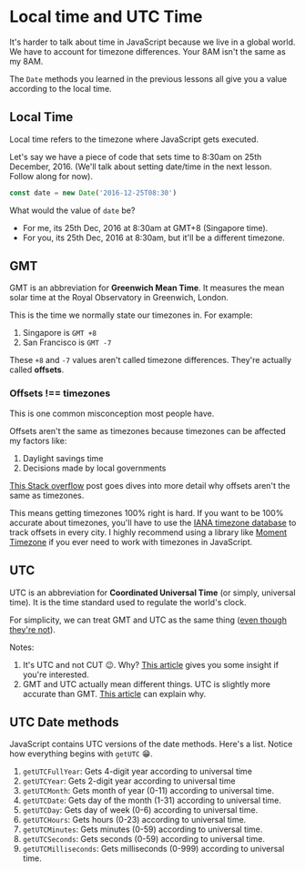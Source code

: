 # Local time and UTC Time

It's harder to talk about time in JavaScript because we live in a global world. We have to account for timezone differences. Your 8AM isn't the same as my 8AM. 

The `Date` methods you learned in the previous lessons all give you a value according to the local time. 

## Local Time

Local time refers to the timezone where JavaScript gets executed. 

Let's say we have a piece of code that sets time to 8:30am on 25th December, 2016. (We'll talk about setting date/time in the next lesson. Follow along for now). 

```js
const date = new Date('2016-12-25T08:30')
```

What would the value of `date` be? 

- For me, its 25th Dec, 2016 at 8:30am at GMT+8 (Singapore time). 
- For you, its 25th Dec, 2016 at 8:30am, but it'll be a different timezone. 

## GMT

GMT is an abbreviation for **Greenwich Mean Time**. It measures the mean solar time at the Royal Observatory in Greenwich, London. 

This is the time we normally state our timezones in. For example:

1. Singapore is `GMT +8`
2. San Francisco is `GMT -7`

These `+8` and `-7` values aren't called timezone differences. They're actually called **offsets**.

### Offsets !== timezones

This is one common misconception most people have. 

Offsets aren't the same as timezones because timezones can be affected my factors like:

1. Daylight savings time 
2. Decisions made by local governments

[This Stack overflow][1] post goes dives into more detail why offsets aren't the same as timezones. 

This means getting timezones 100% right is hard. If you want to be 100% accurate about timezones, you'll have to use the [IANA timezone database][2] to track offsets in every city. I highly recommend using a library like [Moment Timezone][3] if you ever need to work with timezones in JavaScript. 

## UTC

UTC is an abbreviation for **Coordinated Universal Time** (or simply, universal time). It is the time standard used to regulate the world's clock. 

For simplicity, we can treat GMT and UTC as the same thing  ([even though they're not][4]). 

Notes: 

1. It's UTC and not CUT 😉. Why? [This article][5] gives you some insight if you're interested. 
2. GMT and UTC actually mean different things. UTC is slightly more accurate than GMT. [This article][6] can explain why. 

## UTC Date methods

JavaScript contains UTC versions of the date methods. Here's a list. Notice how everything begins with `getUTC` 😁. 

1. `getUTCFullYear`: Gets 4-digit year according to universal time 
2. `getUTCYear`: Gets 2-digit year according to universal time 
3. `getUTCMonth`: Gets month of year (0-11) according to universal time. 
4. `getUTCDate`: Gets day of the month (1-31) according to universal time. 
5. `getUTCDay`: Gets day of week (0-6) according to universal time. 
6. `getUTCHours`: Gets hours (0-23) according to universal time. 
7. `getUTCMinutes`: Gets minutes (0-59) according to universal time. 
8. `getUTCSeconds`: Gets seconds (0-59) according to universal time.
9. `getUTCMilliseconds`: Gets milliseconds (0-999) according to universal time.


[1]:	https://stackoverflow.com/tags/timezone/info
[2]:	https://www.iana.org/time-zones
[3]:	https://momentjs.com/timezone/
[4]:	https://medium.com/@toastui/handling-time-zone-in-javascript-547e67aa842d
[5]:	https://medium.com/@toastui/handling-time-zone-in-javascript-547e67aa842d
[6]:	https://medium.com/@toastui/handling-time-zone-in-javascript-547e67aa842d